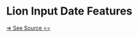 # Lion Input Date Features

[=> See Source <=](../../../docs/components/inputs/input-date/features.md)
